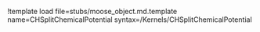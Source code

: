 !template load file=stubs/moose_object.md.template name=CHSplitChemicalPotential syntax=/Kernels/CHSplitChemicalPotential